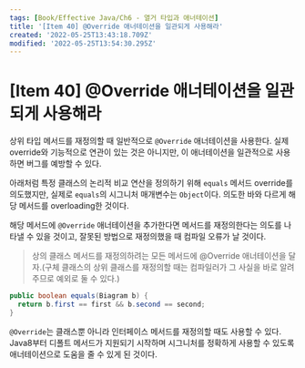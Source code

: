 ```yaml
---
tags: [Book/Effective Java/Ch6 - 열거 타입과 애너테이션]
title: '[Item 40] @Override 애너테이션을 일관되게 사용해라'
created: '2022-05-25T13:43:18.709Z'
modified: '2022-05-25T13:54:30.295Z'
---
```


# [Item 40] @Override 애너테이션을 일관되게 사용해라

상위 타입 메서드를 재정의할 때 일반적으로 `@Override` 애너테이션을 사용한다. 실제 override와 기능적으로 연관이 있는 것은 아니지만, 이 애너테이션을 일관적으로 사용하면 버그를 예방할 수 있다.

아래처럼 특정 클래스의 논리적 비교 연산을 정의하기 위해 `equals` 메서드 override를 의도했지만, 실제로 `equals`의 시그니처 매개변수는 `Object`이다. 의도한 바와 다르게 해당 메서드를 overloading한 것이다. 

해당 메서드에 `@Override` 애너테이션을 추가한다면 메서드를 재정의한다는 의도를 나타낼 수 있을 것이고, 잘못된 방법으로 재정의했을 때 컴파일 오류가 날 것이다.

> 상의 클래스 메서드를 재정의하려는 모든 메서드에 @Override 애너테이션을 달자.(구체 클래스의 상위 클래스를 재정의할 때는 컴파일러가 그 사실을 바로 알려주므로 예외로 둘 수 있다.)

```java
public boolean equals(Biagram b) {
  return b.first == first && b.second == second;
}
```

`@Override`는 클래스뿐 아니라 인터페이스 메서드를 재정의할 때도 사용할 수 있다. Java8부터 디폴트 메서드가 지원되기 시작하며 시그니처를 정확하게 사용할 수 있도록 애너테이션으로 도움을 줄 수 있게 된 것이다.
